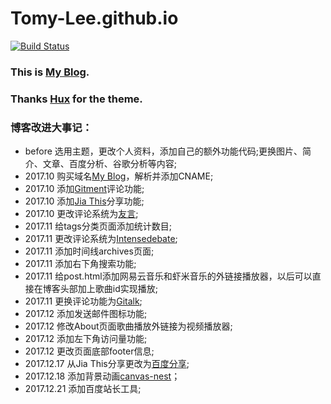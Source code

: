 # Tomy-Lee.github.io
[![Build Status](https://travis-ci.org/Tomy-Lee/Tomy-Lee.github.io.svg?branch=master)](https://travis-ci.org/Tomy-Lee/Tomy-Lee.github.io)

### This is [My Blog](http://tomylijia.com).
### Thanks [Hux](https://github.com/Huxpro) for the theme.

### 博客改进大事记：
- before 选用主题，更改个人资料，添加自己的额外功能代码;更换图片、简介、文章、百度分析、谷歌分析等内容;
- 2017.10 购买域名[My Blog](http://tomylijia.com)，解析并添加CNAME;
- 2017.10 添加[Gitment](https://github.com/imsun/gitment)评论功能;
- 2017.10 添加[Jia This](http://www.jiathis.com/)分享功能;
- 2017.10 更改评论系统为[友言](http://www.uyan.cc/);
- 2017.11 给tags分类页面添加统计数目;
- 2017.11 更改评论系统为[Intensedebate](https://intensedebate.com/);
- 2017.11 添加时间线archives页面;
- 2017.11 添加右下角搜索功能;
- 2017.11 给post.html添加网易云音乐和虾米音乐的外链接播放器，以后可以直接在博客头部加上歌曲id实现播放;
- 2017.11 更换评论功能为[Gitalk](https://github.com/gitalk/gitalk);
- 2017.12 添加发送邮件图标功能;
- 2017.12 修改About页面歌曲播放外链接为视频播放器;
- 2017.12 添加左下角访问量功能;
- 2017.12 更改页面底部footer信息;
- 2017.12.17 从Jia This分享更改为[百度分享](http://share.baidu.com/);
- 2017.12.18 添加背景动画[canvas-nest](https://github.com/hustcc/canvas-nest.js)；
- 2017.12.21 添加百度站长工具;
